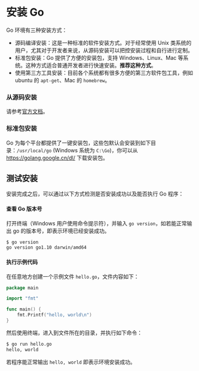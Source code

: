 # 安装 Go

Go 环境有三种安装方式：

- 源码编译安装：这是一种标准的软件安装方式。对于经常使用 Unix 类系统的用户，尤其对于开发者来说，从源码安装可以把控安装过程和自行进行定制。
- 标准包安装：Go 提供了方便的安装包，支持 Windows、Linux、Mac 等系统。这种方式适合普通开发者进行快速安装。**推荐这种方式**。
- 使用第三方工具安装：目前各个系统都有很多方便的第三方软件包工具，例如 ubuntu 的 `apt-get`、Mac 的 `homebrew`。

### 从源码安装

请参考[官方文档](https://golang.google.cn/doc/install/source)。

### 标准包安装

Go 为每个平台都提供了一键安装包，这些包默认会安装到如下目录：`/usr/local/go` (Windows 系统为 `C:\Go`)，你可以从 https://golang.google.cn/dl/ 下载安装包。

## 测试安装

安装完成之后，可以通过以下方式检测是否安装成功以及能否执行 Go 程序：

#### 查看 Go 版本号

打开终端（Windows 用户使用命令提示符），并输入 `go version`，如若能正常输出 go 的版本号，即表示环境已经安装成功。

```bash
$ go version
go version go1.10 darwin/amd64
```

#### 执行示例代码

在任意地方创建一个示例文件 `hello.go`，文件内容如下：

```go
package main

import "fmt"

func main() {
    fmt.Printf("hello, world\n")
}
```

然后使用终端，进入到文件所在的目录，并执行如下命令：

```bash
$ go run hello.go
hello, world
```

若程序能正常输出 `hello, world` 即表示环境安装成功。
